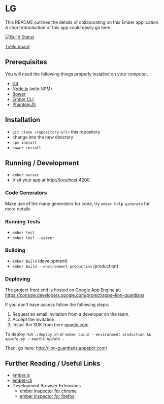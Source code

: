 # LG

This README outlines the details of collaborating on this Ember application.
A short introduction of this app could easily go here.

[![Build Status](https://travis-ci.org/201-created/LG.svg?branch=master)](https://travis-ci.org/201-created/LG)

[Trello board](https://trello.com/b/Yeyso57t/lion-guardians)

## Prerequisites

You will need the following things properly installed on your computer.

* [Git](http://git-scm.com/)
* [Node.js](http://nodejs.org/) (with NPM)
* [Bower](http://bower.io/)
* [Ember CLI](http://www.ember-cli.com/)
* [PhantomJS](http://phantomjs.org/)

## Installation

* `git clone <repository-url>` this repository
* change into the new directory
* `npm install`
* `bower install`

## Running / Development

* `ember server`
* Visit your app at [http://localhost:4200](http://localhost:4200).

### Code Generators

Make use of the many generators for code, try `ember help generate` for more details

### Running Tests

* `ember test`
* `ember test --server`

### Building

* `ember build` (development)
* `ember build --environment production` (production)

### Deploying

The project front end is hosted on Google App Engine at: https://console.developers.google.com/project/apps~lion-guardians

If you don't have access follow the following steps:

1. Request an email invitation from a developer on the team.
2. Accept the invitation.
3. Install the SDK from here [google.com](https://developers.google.com/appengine/downloads#Google_App_Engine_SDK_for_Python)

To deploy run `./deploy.sh` or `ember build --environment production && appcfg.py --oauth2 update .`

Then, go here: http://lion-guardians.appspot.com/

## Further Reading / Useful Links

* [ember.js](http://emberjs.com/)
* [ember-cli](http://www.ember-cli.com/)
* Development Browser Extensions
  * [ember inspector for chrome](https://chrome.google.com/webstore/detail/ember-inspector/bmdblncegkenkacieihfhpjfppoconhi)
  * [ember inspector for firefox](https://addons.mozilla.org/en-US/firefox/addon/ember-inspector/)

